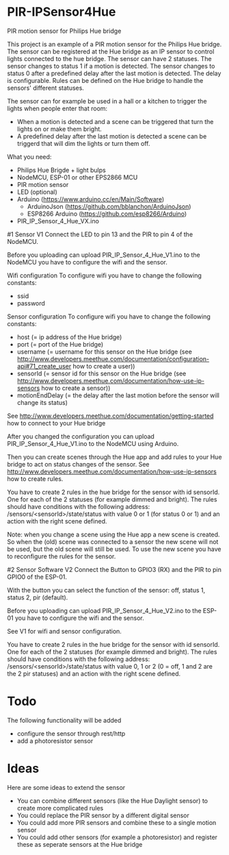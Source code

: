 
# PIR-IPSensor4Hue
PIR motion sensor for Philips Hue bridge

This project is an example of a PIR motion sensor for the Philips Hue bridge. The sensor can be registered at the Hue bridge as an IP sensor to control lights connected to the hue bridge.
The sensor  can have 2 statuses. The sensor changes to status 1 if a motion is detected. The sensor changes to status 0 after a predefined delay after the last motion is detected. The delay is configurable. Rules can be defined on the Hue bridge to handle the sensors' different statuses.

The sensor can for example be used in a hall or a kitchen to trigger the lights when people enter that room:
- When a motion is detected and a scene can be triggered that turn the lights on or make them bright.
- A predefined delay after the last motion is detected a scene can be triggerd that will dim the lights or turn them off.

What you need:
- Philips Hue Brigde + light bulps
- NodeMCU, ESP-01 or other EPS2866 MCU
- PIR motion sensor
- LED (optional)
- Arduino (https://www.arduino.cc/en/Main/Software)
  - ArduinoJson (https://github.com/bblanchon/ArduinoJson)
  - ESP8266 Arduino (https://github.com/esp8266/Arduino)
- PIR_IP_Sensor_4_Hue_VX.ino

#1 Sensor V1
Connect the LED to pin 13 and the PIR to pin 4 of the NodeMCU.

Before you uploading can upload PIR_IP_Sensor_4_Hue_V1.ino to the NodeMCU you have to configure the wifi and the sensor.

Wifi configuration
To configure wifi you have to change the following constants:
- ssid
- password

Sensor configuration
To configure wifi you have to change the following constants:
- host (= ip address of the Hue bridge)
- port (= port of the Hue bridge)
- username (= username for this sensor on the Hue bridge (see http://www.developers.meethue.com/documentation/configuration-api#71_create_user how to create a user))
- sensorId (= sensor id for this sensor on the Hue bridge (see http://www.developers.meethue.com/documentation/how-use-ip-sensors how to create a sensor))
- motionEndDelay (= the delay after the last motion before the sensor will change its status)

See http://www.developers.meethue.com/documentation/getting-started how to connect to your Hue bridge

After you changed the configuration you can upload PIR_IP_Sensor_4_Hue_V1.ino to the NodeMCU using Arduino.

Then you can create scenes through the Hue app and add rules to your Hue bridge to act on status changes of the sensor. See http://www.developers.meethue.com/documentation/how-use-ip-sensors how to create rules.

You have to create 2 rules in the hue bridge for the sensor with id sensorId. One for each of the 2 statuses (for example dimmed and bright). The rules should have conditions with the following address:
/sensors/&lt;sensorId>/state/status
with value 0 or 1 (for status 0 or 1) and an action with the right scene defined.

Note: when you change a scene using the Hue app a new scene is created. So when the (old) scene was connected to a sensor the new scene will not be used, but the old scene will still be used. To use the new scene you have to reconfigure the rules for the sensor.

#2 Sensor Software V2
Connect the Button to GPIO3 (RX) and the PIR to pin GPIO0 of the ESP-01.

With the button you can select the function of the sensor: off, status 1, status 2, pir (default).

Before you uploading can upload PIR_IP_Sensor_4_Hue_V2.ino to the ESP-01 you have to configure the wifi and the sensor.

See V1 for wifi and sensor configuration.

You have to create 2 rules in the hue bridge for the sensor with id sensorId. One for each of the 2 statuses (for example dimmed and bright). The rules should have conditions with the following address:
/sensors/&lt;sensorId>/state/status
with value 0, 1 or 2 (0 = off, 1 and 2 are the 2 pir statuses) and an action with the right scene defined.


# Todo
The following functionality will be added
- configure the sensor through rest/http
- add a photoresistor sensor

# Ideas
Here are some ideas to extend the sensor
- You can combine different sensors (like the Hue Daylight sensor) to create more complicated rules
- You could replace the PIR sensor by a different digital sensor
- You could add more PIR sensors and combine these to a single motion sensor
- You could add other sensors (for example a photoresistor) and register these as seperate sensors at the Hue bridge

